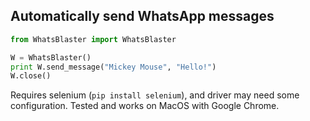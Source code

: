 ## Automatically send WhatsApp messages

```python
from WhatsBlaster import WhatsBlaster

W = WhatsBlaster()
print W.send_message("Mickey Mouse", "Hello!")
W.close()
```

Requires selenium (`pip install selenium`), and driver may need some configuration. Tested and works on MacOS with Google Chrome.
